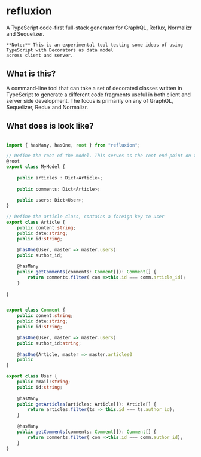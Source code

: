 # refluxion
A TypeScript code-first full-stack generator for GraphQL, Reflux, Normalizr and Sequelizer.

    **Note:** This is an experimental tool testing some ideas of using TypeScript with Decorators as data model
    across client and server.
    
## What is this?
A command-line tool that can take a set of decorated classes written in TypeScript to generate a different code fragments useful
in both client and server side development. The focus is primarily on any of GraphQL, Sequelizer, Redux and Normalizr.

## What does is look like?

```typescript

import { hasMany, hasOne, root } from "refluxion";

// Define the root of the model. This serves as the root end-point on the server and the state of the app in Redux
@root
export class MyModel {
    
    public articles : Dict<Article>;
    
    public comments: Dict<Article>;
    
    public users: Dict<User>;
}

// Define the article class, contains a foreign key to user
export class Article {
    public content:string;
    public date:string;
    public id:string;
    
    @hasOne(User, master => master.users)
    public author_id;

    @hasMany
    public getComments(comments: Comment[]): Comment[] {
        return comments.filter( com =>this.id === comm.article_id);
    }
    
}


export class Comment {
    public conent:string;
    public date:string;
    public id:string;

    @hasOne(User, master => master.users)
    public author_id:string;
    
    @hasOne(Article, master => master.articles0
    public 
}

export class User {
    public email:string;
    public id:string;
   
    @hasMany
    public getArticles(articles: Article[]): Article[] {
        return articles.filter(ts => this.id === ts.author_id);
    }
    
    @hasMany
    public getComments(comments: Comment[]): Comment[] {
        return comments.filter( com =>this.id === comm.author_id);
    }
}
```

